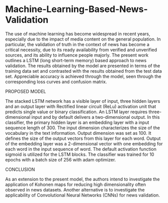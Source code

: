 # Machine-Learning-Based-News-Validation
The use of machine learning has become widespread in recent years, especially due to the impact of media content on the general population. In particular, the validation of truth in the context of news has become a critical necessity, due to its ready availability from verified and unverified sources, and its ability to influence people majorly. The present work outlines a LSTM (long short-term memory) based approach to news validation. The results obtained by the model are presented in terms of the training data set and contrasted with the results obtained from the test data set. Appreciable accuracy is achieved through the model, seen through the corresponding loss curves and confusion matrix.

PROPOSED MODEL

The stacked LSTM network has a visible layer of input, three hidden layers and an output layer with Rectified linear circuit (ReLu) activation unit that predicts single value or binary classification. An LSTM layer requires three-dimensional input and by default delivers a two-dimensional output. In this classifier, the primary hidden layer is an embedding layer with a input sequence length of 300. The input dimension characterizes the size of the vocabulary in the text information. Output dimension was set as 100. It defines the size of the output vectors from this layer for each word. Output of the embedding layer was a 2-dimensional vector with one embedding for each word in the input sequence of word. The default activation function sigmoid is utilized for the LSTM blocks. The classifier was trained for 10 epochs with a batch size of 256 with adam optimizer.

CONCLUSION

As an extension to the present model, the authors intend to investigate the application of Kohonen maps for reducing high dimensionality often observed in news datasets. Another alternative is to investigate the applicability of Convolutional Neural Networks (CNNs) for news validation.
